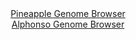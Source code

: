 <div id="Pineapple_Genome_Browser" align="center">
  <a href="https://igv.org/app/?sessionURL=blob:lY_NTsMwEITfZU8guZHtNA32jQsnxKGo4lBVlZs6rYVrh7WTUqK8OwviR.LGbXd2R_PNCIPF5GIADbIQVSEEMEjHeH40p87bB3OyCXRrfLIM0LYWbWgs6BFak7JZLe9BZ.zp6MLevv7sEwMfm5680Byx1oKzki9YJRezj1HcMM4VRWF0oNcbBhlN80zv6xHypaMESPal_wxjEHFvEfRMcV4LpWQ1r.dcKTGxEXr03wit8zYQMZnvVktVc3kr5WJLcibu_TaFLhUmhGJo2uLwBn.hGfzP3UY8mUz_pND6xT0YdCZkEgaX3M55ly9PFBTPoIUsqT400UfqA3jYXXHGmaj49W_NctpM7w--">Pineapple Genome Browser</a>
</div>
<div id="Alphonso_Genome_Browser" align="center">
  <a href="https://igv.org/app/?sessionURL=blob:zZJda9swGEb_i6BlA8efSRwbynDTJk2z9Su4aVOKkW3Z1ipLqiTbTUL..9SysZsVmouNgUHSiyw979HZghYJiRkFIXBNZ2A6DjCArFi3gDUn6ALWSIKwgEQiAwhUIIFohkC4BQWUCsY3X_WflVJchpaFFe_VkJbMlJ4Ja7hhFHbSzFhtjRkhMGUCKiakdSxgyyxctr0OpZBzU9_tmQMrhwpakPCKUcksjmiZdPq85FcpKRFlNUrqhij8FiDReXTG3Czgl2i5iLIMSTlH61l.FM1n0a13Gq.mw_EqvjxbxsPl4QKXFKpGoKMpGayacZnHy_tMXHUDguHpuKv8VRodeCeHpy8cCySPHN_xPbs_Cl7BYJqjl_.pZ_3hPfuWap7BA_f4wJ34w7b_0nTf6N1kU43XF5PjWL7T.84AhGWNdgFklfBDxzY8e2gM3GHvdeqMDNsONCHBMAgfHg2gBMye9PaHLVBrro0BEj03b_IYgIkcCRD2Atv2nSBwB32_bweBszO2oBHk7.GdxDeBb7uR6w6TAhOldc4TSbk0IaVmmxVmudmT5.h7fB49Y41zdnZb6eGEl7eXM65nm.maBKM_EnU1BR3g7SF1ux_J9U_8.0gQU6X7Sre6SBdXjbZuIhdjPUyv7p_6d7ydX18v.Iy9i2g_PAUTNVR6v67o5U_vWigwpEoXWixxiglW66UmyToQOq6n9QUZI0z7CESZfrIN23AG9uffmnq7x90P">Alphonso Genome Browser</a>
</div>
